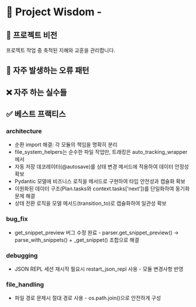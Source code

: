 # 🧠 Project Wisdom - 

## 📌 프로젝트 비전
프로젝트 작업 중 축적된 지혜와 교훈을 관리합니다.

## 🐛 자주 발생하는 오류 패턴

## ❌ 자주 하는 실수들

## ✅ 베스트 프랙티스

### architecture
- 순환 import 해결: 각 모듈의 책임을 명확히 분리
- file_system_helpers는 순수한 파일 작업만, 트래킹은 auto_tracking_wrapper에서
- 자동 저장 데코레이터(@autosave)를 상태 변경 메서드에 적용하여 데이터 안정성 확보
- Pydantic 모델에 비즈니스 로직을 메서드로 구현하여 타입 안전성과 캡슐화 확보
- 이원화된 데이터 구조(Plan.tasks와 context.tasks['next'])를 단일화하여 동기화 문제 해결
- 상태 전환 로직을 모델 메서드(transition_to)로 캡슐화하여 일관성 확보

### bug_fix
- get_snippet_preview 버그 수정 완료 - parser.get_snippet_preview() → parse_with_snippets() + _get_snippet() 조합으로 해결

### debugging
- JSON REPL 세션 재시작 필요시 restart_json_repl 사용 - 모듈 변경사항 반영

### file_handling
- 파일 경로 문제시 절대 경로 사용 - os.path.join()으로 안전하게 구성
